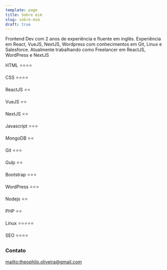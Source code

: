 ```yaml
---
template: page
title: Sobre mim
slug: sobre-mim
draft: true
---
```

Frontend Dev com 2 anos de experiência e fluente em inglês. Experiência em React, VueJS, NextJS, Wordpress com conhecimentos em Git, Linux e Salesforce. Atualmente trabalhando como Freelancer em ReactJS, WordPress e NextJS



HTML ⭐⭐⭐⭐

CSS ⭐⭐⭐⭐

ReactJS ⭐⭐

VueJS ⭐⭐

NextJS ⭐⭐

Javascript ⭐⭐⭐

MongoDB ⭐⭐

Git ⭐⭐⭐

Gulp ⭐⭐

Bootstrap ⭐⭐⭐

WordPress ⭐⭐⭐

Nodejs ⭐⭐

PHP ⭐⭐

Linux ⭐⭐⭐⭐⭐

SEO ⭐⭐⭐⭐

### Contato

<mailto:theophilo.oliveira@gmail.com>
